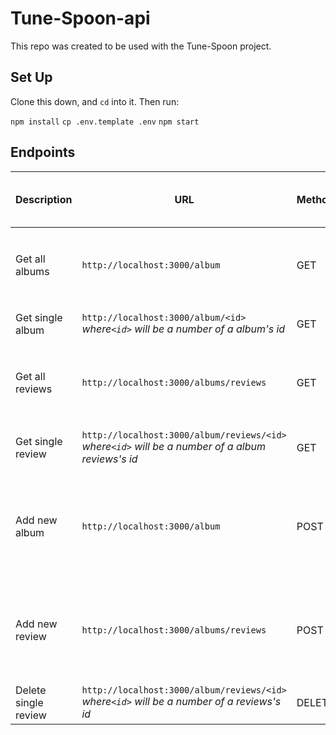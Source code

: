 # Tune-Spoon-api

This repo was created to be used with the Tune-Spoon project.

## Set Up

Clone this down, and `cd` into it.  Then run:

`npm install`
`cp .env.template .env`
`npm start`

## Endpoints

| Description | URL | Method | Required Properties for Request | Sample Successful Response |
|----------|-----|--------|---------------------|-----------------|
| Get all albums|`http://localhost:3000/album`| GET  | none | object with `album` property containing an array of all albums |
|Get single album|`http://localhost:3000/album/<id>`     *where`<id>` will be a number of a album's id* | GET  | none | object of single albums info |
|Get all reviews| `http://localhost:3000/albums/reviews` | GET | none | object with `reviews` property containing an array of all reviews |
|Get single review|`http://localhost:3000/album/reviews/<id>`     *where`<id>` will be a number of a album reviews's id* | GET  | none | object of single albums review info |
| Add new album |`http://localhost:3000/album`| POST | `POST INFO` | `{message: 'Album with id <id> successfully posted', newAlbum: <Object with allbum info just posted>}`|
| Add new review|`http://localhost:3000/albums/reviews`| POST | `POST INFO` | `{message: 'Review with id <id> successfully posted', newReview: <Object with review info just posted>}`|
| Delete single review| `http://localhost:3000/album/reviews/<id>`     *where`<id>` will be a number of a reviews's id*  | DELETE | none | Trip #<id> has been deleted |